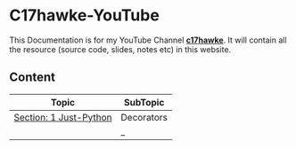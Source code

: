 # C17hawke-YouTube

This Documentation is for my YouTube Channel [**c17hawke**](https://www.youtube.com/c/c17hawke). It will contain all the resource (source code, slides, notes etc) in this website.

## Content

|Topic|SubTopic|
|-|-|
|[Section: 1 Just-Python](./just_python/) | Decorators |
|| _ |